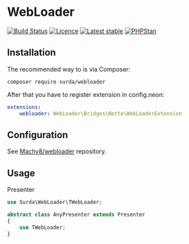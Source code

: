 # WebLoader

[![Build Status](https://travis-ci.org/surda/webloader.svg?branch=master)](https://travis-ci.org/surda/webloader)
[![Licence](https://img.shields.io/packagist/l/surda/webloader.svg?style=flat-square)](https://packagist.org/packages/surda/webloader)
[![Latest stable](https://img.shields.io/packagist/v/surda/webloader.svg?style=flat-square)](https://packagist.org/packages/surda/webloader)
[![PHPStan](https://img.shields.io/badge/PHPStan-enabled-brightgreen.svg?style=flat)](https://github.com/phpstan/phpstan)

## Installation

The recommended way to is via Composer:

```
composer require surda/webloader
```

After that you have to register extension in config.neon:

```yaml
extensions:
    webloader: WebLoader\Bridges\Nette\WebLoaderExtension
```

## Configuration

See [Machy8/webloader](https://github.com/Machy8/webloader) repository.

## Usage

Presenter

```php
use Surda\WebLoader\TWebLoader;

abstract class AnyPresenter extends Presenter
{
    use TWebLoader;
}
```
